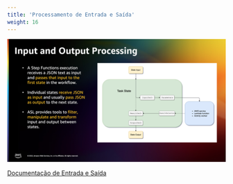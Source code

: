 ```yaml
---
title: 'Processamento de Entrada e Saída'
weight: 16
---
```


![Processamento de Entrada e Saída](/static/img/intro/input-output.png)

[Documentação de Entrada e Saída](https://docs.aws.amazon.com/step-functions/latest/dg/concepts-input-output-filtering.html)